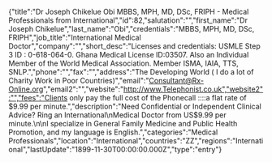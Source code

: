 {"title":"Dr Joseph Chikelue Obi MBBS, MPH, MD, DSc, FRIPH - Medical Professionals from International","id":82,"salutation":"","first_name":"Dr  Joseph Chikelue","last_name":"Obi","credentials":"MBBS, MPH, MD, DSc, FRIPH","job_title":"International Medical Doctor","company":"","short_desc":"Licenses and credentials: USMLE Step 3 ID : 0-618-064-0. Ghana Medical License ID:03507. Also an Individual Member of the World Medical Association. Member ISMA, IAIA, TTS, SNLP.","phone":"","fax":"","address":"The Developing World  ( I do a lot of Charity Work in Poor Countries)","email":"Consultant@Rx-Online.org","email2":"","website":"http://www.Telephonist.co.uk","website2":"","fees":"Clients only pay the full cost of the Phonecall ::::a flat rate of $9.99 per minute.","description":"Need Confidential or Independent Clinical Advice? Ring an International\nMedical Doctor from US$9.99 per minute.\n\nI specialize in General Family Medicine and Public Health Promotion, and my language is English.","categories":"Medical Professionals","location":"International","countries":"ZZ","regions":"International","lastUpdate":"1899-11-30T00:00:00.000Z","type":"entry"}
